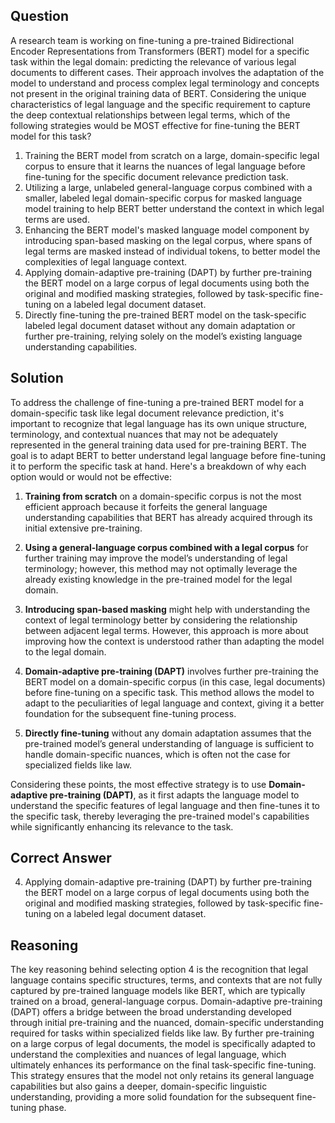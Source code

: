 ## Question

A research team is working on fine-tuning a pre-trained Bidirectional Encoder Representations from Transformers (BERT) model for a specific task within the legal domain: predicting the relevance of various legal documents to different cases. Their approach involves the adaptation of the model to understand and process complex legal terminology and concepts not present in the original training data of BERT. Considering the unique characteristics of legal language and the specific requirement to capture the deep contextual relationships between legal terms, which of the following strategies would be MOST effective for fine-tuning the BERT model for this task?

1. Training the BERT model from scratch on a large, domain-specific legal corpus to ensure that it learns the nuances of legal language before fine-tuning for the specific document relevance prediction task.
2. Utilizing a large, unlabeled general-language corpus combined with a smaller, labeled legal domain-specific corpus for masked language model training to help BERT better understand the context in which legal terms are used.
3. Enhancing the BERT model's masked language model component by introducing span-based masking on the legal corpus, where spans of legal terms are masked instead of individual tokens, to better model the complexities of legal language context.
4. Applying domain-adaptive pre-training (DAPT) by further pre-training the BERT model on a large corpus of legal documents using both the original and modified masking strategies, followed by task-specific fine-tuning on a labeled legal document dataset.
5. Directly fine-tuning the pre-trained BERT model on the task-specific labeled legal document dataset without any domain adaptation or further pre-training, relying solely on the model’s existing language understanding capabilities.

## Solution

To address the challenge of fine-tuning a pre-trained BERT model for a domain-specific task like legal document relevance prediction, it's important to recognize that legal language has its own unique structure, terminology, and contextual nuances that may not be adequately represented in the general training data used for pre-training BERT. The goal is to adapt BERT to better understand legal language before fine-tuning it to perform the specific task at hand. Here's a breakdown of why each option would or would not be effective:

1. **Training from scratch** on a domain-specific corpus is not the most efficient approach because it forfeits the general language understanding capabilities that BERT has already acquired through its initial extensive pre-training.

2. **Using a general-language corpus combined with a legal corpus** for further training may improve the model’s understanding of legal terminology; however, this method may not optimally leverage the already existing knowledge in the pre-trained model for the legal domain.

3. **Introducing span-based masking** might help with understanding the context of legal terminology better by considering the relationship between adjacent legal terms. However, this approach is more about improving how the context is understood rather than adapting the model to the legal domain.

4. **Domain-adaptive pre-training (DAPT)** involves further pre-training the BERT model on a domain-specific corpus (in this case, legal documents) before fine-tuning on a specific task. This method allows the model to adapt to the peculiarities of legal language and context, giving it a better foundation for the subsequent fine-tuning process.

5. **Directly fine-tuning** without any domain adaptation assumes that the pre-trained model’s general understanding of language is sufficient to handle domain-specific nuances, which is often not the case for specialized fields like law.

Considering these points, the most effective strategy is to use **Domain-adaptive pre-training (DAPT)**, as it first adapts the language model to understand the specific features of legal language and then fine-tunes it to the specific task, thereby leveraging the pre-trained model's capabilities while significantly enhancing its relevance to the task.

## Correct Answer

4. Applying domain-adaptive pre-training (DAPT) by further pre-training the BERT model on a large corpus of legal documents using both the original and modified masking strategies, followed by task-specific fine-tuning on a labeled legal document dataset.

## Reasoning

The key reasoning behind selecting option 4 is the recognition that legal language contains specific structures, terms, and contexts that are not fully captured by pre-trained language models like BERT, which are typically trained on a broad, general-language corpus. Domain-adaptive pre-training (DAPT) offers a bridge between the broad understanding developed through initial pre-training and the nuanced, domain-specific understanding required for tasks within specialized fields like law. By further pre-training on a large corpus of legal documents, the model is specifically adapted to understand the complexities and nuances of legal language, which ultimately enhances its performance on the final task-specific fine-tuning. This strategy ensures that the model not only retains its general language capabilities but also gains a deeper, domain-specific linguistic understanding, providing a more solid foundation for the subsequent fine-tuning phase.